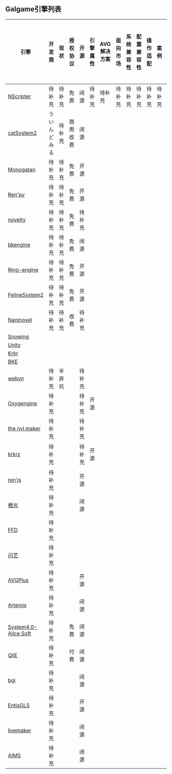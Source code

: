 ## Galgame引擎列表

|__引擎__|__开发商__|__现状__|__授权协议__|__开源__|__引擎属性__|__AVG解决方案__|__面向市场__|__系统兼容性__|__配置兼容性__|__操作适配__|__案例__|__编程语言__|__面向市场__|__渲染能力__|__学习难度__|__开发周期与工作量__|__官网__|__备注__|
|------|-------|------|--------|------|--------|-----------|--------|---------|---------|--------|------|--------|--------|--------|--------|------------|------|------|
|[NScripter](/工具/引擎/NScripter.md)| 待补充 | 待补充 | 免费 | 闭源 | 待补充 | 待补充 | 待补充 | 待补充 | 待补充 | 待补充 | 待补充 | 待补充 | 待补充 | 待补充 | 待补充 | 待补充 | https://www.nscripter.com|
|[catSystem2](/工具/引擎/catSystem2.md)|ういんどみる|待补充|商用收费|闭源|||||||||||||http://cs2.suki.jp/|
|[Monogatari](/工具/引擎/Monogatari.md)|待补充|待补充|免费|开源|||||||||||||https://monogatari.io/|
|[Ren'py](/工具/引擎/ren'py.md)|待补充|待补充|免费|开源|||||||||||||https://www.renpy.org/|
|[novelty](/工具/引擎/novelty.md)|待补充|待补充|免费|待补充|||||||||||||http://www.visualnovelty.com/index.html|
|[bkengine](/工具/引擎/bkengine.md)|待补充|待补充|免费|闭源|||||||||||||https://bakery.moe|
|[Ring-engine](/工具/引擎/Ring-engine.md)|待补充|待补充|免费|开源|||||||||||||https://github.com/YYF233333/Ring-engine|
|[FelineSystem2](/工具/引擎/FelineSystem2.md)|待补充|待补充|免费|开源|||||||||||||https://github.com/kokseen1/FelineSystem2|
|[Naninovel](/工具/引擎/Naninovel.md)|待补充|待补充|收费|待补充|||||||||||||https://assetstore.unity.com/packages/tools/game-toolkits/naninovel-visual-novel-engine-135453|
|[Snowing](/工具/引擎/Snowing.md)|
|[Unity](/工具/引擎/Unity.md)|
|[Krkr](/工具/引擎/Krkr.md)|
|[BKE](/工具/引擎/BKE.md)|
|[webvn](/工具/引擎/webvn.md)|待补充|半弃坑||待补充|||||||||||||https://github.com/liriliri/webvn|
|[Oxygengine](/工具/引擎/Oxygengine.md)|待补充|||待补充|开源||||||||||||https://psichix.github.io/Oxygengine|
|[the&nbsp;nvl&nbsp;maker](/工具/引擎/nvl%20maker.md)|待补充|||待补充|||||||||||||http://www.nvlmaker.net/|
|[krkrz](/工具/引擎/krkrz.md)|待补充|||待补充|开源||||||||||||<ul><li>https://krkrz.github.io/</li><li>[原作者官网](http://kikyou.info/tvp/)</li></ul>|
|[ren'js](/工具/引擎/ren'js.md)|待补充|||开源|||||||||||||http://renjs.net/|
|[橙光](/工具/引擎/橙光.md)|待补充|||闭源|||||||||||||https://www.66rpg.com/|
|[FFD](/工具/引擎/FFD.md)|待补充||||||||||||||||http://www.littlewitch.jp/products/lw02quartett/system.html|
|[闪艺](/工具/引擎/闪艺.md)|待补充||||||||||||||||https://www.3000.com/|
|[AVGPlus](/工具/引擎/AVGPlus.md)|待补充|||开源|||||||||||||https://avg-engine.com/|
|[Artemis](/工具/引擎/Artemis.md)|待补充|||闭源|||||||||||||http://www.ies-net.com/?page_id=2|
|[System4.0-Alice&nbsp;Soft](/工具/引擎/System4.0-Alice%20Soft)|待补充||免费|闭源||||||||||||||
|[QliE](/工具/引擎/QliE.md)|待补充||付费|闭源|||||||||||||https://www.qlie.net/|
|[bgi](/工具/引擎/bgi.md)|待补充|||闭源|||||||||||||https://www.qlie.net/|
|[EntisGLS](/工具/引擎/EntisGLS.md)|待补充|||开源|||||||||||||http://www.entis.jp/gls/|
|[livemaker](/工具/引擎/livemaker.md)|待补充|||闭源|||||||||||||http://www.livemaker.net/|
|[AIMS](/工具/引擎/AIMS.md)|待补充|||闭源|||||||||||||http://aims.dna-softwares.com/|


